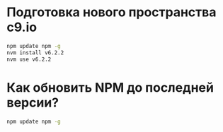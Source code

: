 Подготовка нового пространства c9.io
=====================================
```bash
npm update npm -g
nvm install v6.2.2
nvm use v6.2.2
```

Как обновить NPM до последней версии?
=====================================
```bash
npm update npm -g
```
